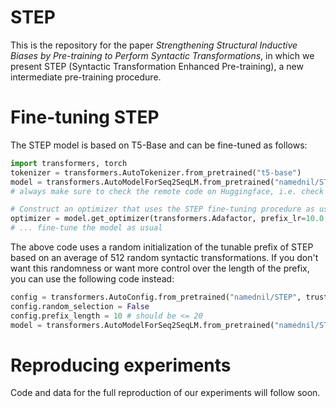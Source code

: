 # STEP

This is the repository for the paper _Strengthening Structural Inductive Biases by Pre-training to Perform Syntactic Transformations_, in which we present STEP (Syntactic Transformation Enhanced Pre-training), a new intermediate pre-training procedure.

# Fine-tuning STEP
The STEP model is based on T5-Base and can be fine-tuned as follows:

```python
import transformers, torch
tokenizer = transformers.AutoTokenizer.from_pretrained("t5-base")
model = transformers.AutoModelForSeq2SeqLM.from_pretrained("namednil/STEP", trust_remote_code=True)
# always make sure to check the remote code on Huggingface, i.e. check out https://huggingface.co/namednil/STEP/blob/main/step_finetune.py

# Construct an optimizer that uses the STEP fine-tuning procedure as used in the paper:
optimizer = model.get_optimizer(transformers.Adafactor, prefix_lr=10.0, lr=1e-4)
# ... fine-tune the model as usual
```
The above code uses a random initialization of the tunable prefix of STEP based on an average of 512 random syntactic transformations. If you don't want this randomness or want more control over the length of the prefix, you can use the following code instead:
```python
config = transformers.AutoConfig.from_pretrained("namednil/STEP", trust_remote_code=True)
config.random_selection = False
config.prefix_length = 10 # should be <= 20
model = transformers.AutoModelForSeq2SeqLM.from_pretrained("namednil/STEP", config=config, trust_remote_code=True)
```

# Reproducing experiments
Code and data for the full reproduction of our experiments will follow soon.
